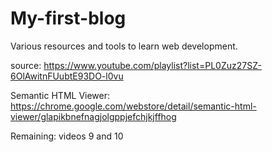 # My-first-blog
Various resources and tools to learn web development.

source: https://www.youtube.com/playlist?list=PL0Zuz27SZ-6OlAwitnFUubtE93DO-l0vu

Semantic HTML Viewer: https://chrome.google.com/webstore/detail/semantic-html-viewer/glapikbnefnagjolgppjefchjkjffhog

Remaining: videos 9 and 10
